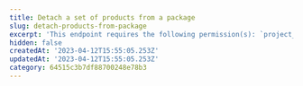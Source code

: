 ```yaml
---
title: Detach a set of products from a package
slug: detach-products-from-package
excerpt: 'This endpoint requires the following permission(s): `project_configuration:packages:read_write`.'
hidden: false
createdAt: '2023-04-12T15:55:05.253Z'
updatedAt: '2023-04-12T15:55:05.253Z'
category: 64515c3b7df88700248e78b3
---
```

